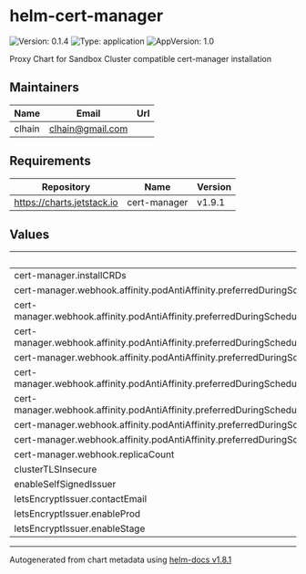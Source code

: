 # helm-cert-manager

![Version: 0.1.4](https://img.shields.io/badge/Version-0.1.4-informational?style=flat-square) ![Type: application](https://img.shields.io/badge/Type-application-informational?style=flat-square) ![AppVersion: 1.0](https://img.shields.io/badge/AppVersion-1.0-informational?style=flat-square)

Proxy Chart for Sandbox Cluster compatible cert-manager installation

## Maintainers

| Name | Email | Url |
| ---- | ------ | --- |
| clhain | <clhain@gmail.com> |  |

## Requirements

| Repository | Name | Version |
|------------|------|---------|
| https://charts.jetstack.io | cert-manager | v1.9.1 |

## Values

| Key | Type | Default | Description |
|-----|------|---------|-------------|
| cert-manager.installCRDs | bool | `true` |  |
| cert-manager.webhook.affinity.podAntiAffinity.preferredDuringSchedulingIgnoredDuringExecution[0].podAffinityTerm.labelSelector.matchExpressions[0].key | string | `"app.kubernetes.io/instance"` |  |
| cert-manager.webhook.affinity.podAntiAffinity.preferredDuringSchedulingIgnoredDuringExecution[0].podAffinityTerm.labelSelector.matchExpressions[0].operator | string | `"In"` |  |
| cert-manager.webhook.affinity.podAntiAffinity.preferredDuringSchedulingIgnoredDuringExecution[0].podAffinityTerm.labelSelector.matchExpressions[0].values[0] | string | `"cert-manager"` |  |
| cert-manager.webhook.affinity.podAntiAffinity.preferredDuringSchedulingIgnoredDuringExecution[0].podAffinityTerm.labelSelector.matchExpressions[1].key | string | `"app.kubernetes.io/component"` |  |
| cert-manager.webhook.affinity.podAntiAffinity.preferredDuringSchedulingIgnoredDuringExecution[0].podAffinityTerm.labelSelector.matchExpressions[1].operator | string | `"In"` |  |
| cert-manager.webhook.affinity.podAntiAffinity.preferredDuringSchedulingIgnoredDuringExecution[0].podAffinityTerm.labelSelector.matchExpressions[1].values[0] | string | `"webhook"` |  |
| cert-manager.webhook.affinity.podAntiAffinity.preferredDuringSchedulingIgnoredDuringExecution[0].podAffinityTerm.topologyKey | string | `"kubernetes.io/hostname"` |  |
| cert-manager.webhook.affinity.podAntiAffinity.preferredDuringSchedulingIgnoredDuringExecution[0].weight | int | `100` |  |
| cert-manager.webhook.replicaCount | int | `2` |  |
| clusterTLSInsecure | bool | `false` |  |
| enableSelfSignedIssuer | bool | `true` |  |
| letsEncryptIssuer.contactEmail | string | `nil` |  |
| letsEncryptIssuer.enableProd | bool | `true` |  |
| letsEncryptIssuer.enableStage | bool | `true` |  |

----------------------------------------------
Autogenerated from chart metadata using [helm-docs v1.8.1](https://github.com/norwoodj/helm-docs/releases/v1.8.1)
